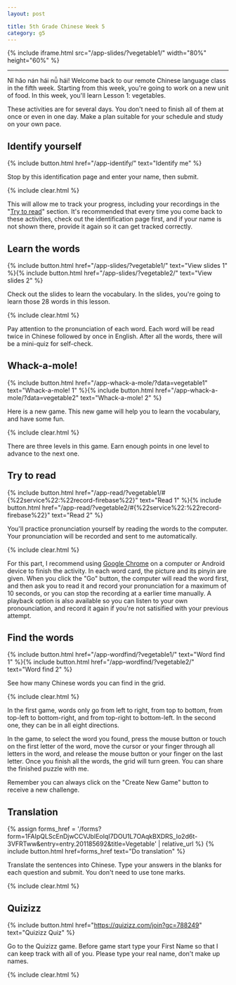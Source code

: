 ```yaml
---
layout: post

title: 5th Grade Chinese Week 5
category: g5
---
```


{% include iframe.html src="/app-slides/?vegetable1/" width="80%" height="60%" %}

---

Nǐ hǎo nán hái nǚ hái! Welcome back to our remote Chinese language class in the fifth week. Starting from this week, you're going to work on a new unit of food. In this week, you'll learn Lesson 1: vegetables.

These activities are for several days. You don't need to finish all of them at once or even in one day. Make a plan suitable for your schedule and study on your own pace.

## Identify yourself

{% include button.html href="/app-identify/" text="Identify me" %}

Stop by this identification page and enter your name, then submit.

{% include clear.html %}

This will allow me to track your progress, including your recordings in the "[Try to read](#try-to-read)" section. It's recommended that every time you come back to these activities, check out the identification page first, and if your name is not shown there, provide it again so it can get tracked correctly.

## Learn the words

{% include button.html href="/app-slides/?vegetable1/" text="View slides 1" %}{% include button.html href="/app-slides/?vegetable2/" text="View slides 2" %}

Check out the slides to learn the vocabulary. In the slides, you're going to learn those 28 words in this lesson.

{% include clear.html %}

Pay attention to the pronunciation of each word. Each word will be read twice in Chinese followed by once in English. After all the words, there will be a mini-quiz for self-check.

## Whack-a-mole!

{% include button.html href="/app-whack-a-mole/?data=vegetable1" text="Whack-a-mole! 1" %}{% include button.html href="/app-whack-a-mole/?data=vegetable2" text="Whack-a-mole! 2" %}

Here is a new game. This new game will help you to learn the vocabulary, and have some fun.

{% include clear.html %}

There are three levels in this game. Earn enough points in one level to advance to the next one.

## Try to read

{% include button.html href="/app-read/?vegetable1/#{%22service%22:%22record-firebase%22}" text="Read 1" %}{% include button.html href="/app-read/?vegetable2/#{%22service%22:%22record-firebase%22}" text="Read 2" %}

You'll practice pronunciation yourself by reading the words to the computer. Your pronunciation will be recorded and sent to me automatically.

{% include clear.html %}

For this part, I recommend using [Google Chrome][chrome] on a computer or Android device to finish the activity. In each word card, the picture and its pinyin are given. When you click the "Go" button, the computer will read the word first, and then ask you to read it and record your pronunciation for a maximum of 10 seconds, or you can stop the recording at a earlier time manually. A playback option is also available so you can listen to your own pronounciation, and record it again if you're not satisified with your previous attempt.

## Find the words

{% include button.html href="/app-wordfind/?vegetable1/" text="Word find 1" %}{% include button.html href="/app-wordfind/?vegetable2/" text="Word find 2" %}

See how many Chinese words you can find in the grid.

{% include clear.html %}

In the first game, words only go from left to right, from top to bottom, from top-left to bottom-right, and from top-right to bottom-left. In the second one, they can be in all eight directions.

In the game, to select the word you found, press the mouse button or touch on the first letter of the word, move the cursor or your finger through all letters in the word, and release the mouse button or your finger on the last letter. Once you finish all the words, the grid will turn green. You can share the finished puzzle with me.

Remember you can always click on the "Create New Game" button to receive a new challenge.

## Translation

{% assign forms_href = '/forms?form=1FAIpQLScEnDjwCCVJbIEolqI7DOU1L7OAqkBXDRS_Io2d6t-3VFRTww&entry=entry.201185692&title=Vegetable' | relative_url %}
{% include button.html href=forms_href text="Do translation" %}

Translate the sentences into Chinese. Type your answers in the blanks for each question and submit. You don't need to use tone marks.

{% include clear.html %}

## Quizizz

{% include button.html href="https://quizizz.com/join?gc=788249" text="Quizizz Quiz" %}

Go to the Quizizz game. Before game start type your First Name so that I can keep track with all of you. Please type your real name, don't make up names.

{% include clear.html %}

[chrome]: https://www.google.com/intl/en/chrome/
